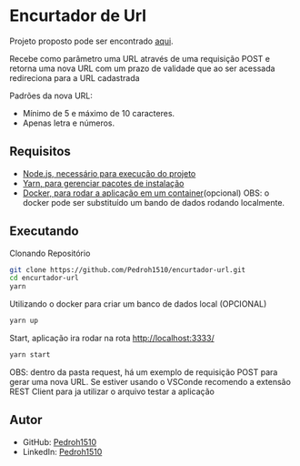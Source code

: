 # Encurtador de Url

Projeto proposto pode ser encontrado [aqui](https://github.com/backend-br/desafios/tree/master/1%20-%20Easy/Encurtador%20de%20URL).

Recebe como parâmetro uma URL através de uma requisição POST e retorna uma nova URL com um prazo de validade que ao ser acessada redireciona para a URL cadastrada

Padrões da nova URL:

- Mínimo de 5 e máximo de 10 caracteres.
- Apenas letra e números.

## Requisitos

- [Node.js, necessário para execução do projeto](https://nodejs.org/en/)
- [Yarn, para gerenciar pacotes de instalação](https://classic.yarnpkg.com/pt-BR/docs/install/#windows-stable)
- [Docker, para rodar a aplicação em um container](https://docs.docker.com/compose/install/)(opcional)
OBS: o docker pode ser substituído um bando de dados rodando localmente.

## Executando

Clonando Repositório

```sh
git clone https://github.com/Pedroh1510/encurtador-url.git
cd encurtador-url
yarn
```

Utilizando o docker para criar um banco de dados local (OPCIONAL)

```sh
yarn up
```

Start, aplicação ira rodar na rota <http://localhost:3333/>

```sh
yarn start
```

OBS: dentro da pasta request, há um exemplo de requisição POST para gerar uma nova URL. Se estiver usando o VSConde recomendo a extensão REST Client para ja utilizar o arquivo testar a aplicação

## Autor

- GitHub: [Pedroh1510](https://github.com/Pedroh1510)
- LinkedIn: [Pedroh1510](www.linkedin.com/in/pedroh1510)
